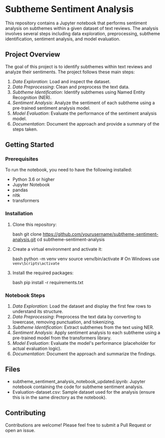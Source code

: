 # Subtheme Sentiment Analysis

This repository contains a Jupyter notebook that performs sentiment analysis on subthemes within a given dataset of text reviews. The analysis involves several steps including data exploration, preprocessing, subtheme identification, sentiment analysis, and model evaluation.

## Project Overview

The goal of this project is to identify subthemes within text reviews and analyze their sentiments. The project follows these main steps:

1. *Data Exploration*: Load and inspect the dataset.
2. *Data Preprocessing*: Clean and preprocess the text data.
3. *Subtheme Identification*: Identify subthemes using Named Entity Recognition (NER).
4. *Sentiment Analysis*: Analyze the sentiment of each subtheme using a pre-trained sentiment analysis model.
5. *Model Evaluation*: Evaluate the performance of the sentiment analysis model.
6. *Documentation*: Document the approach and provide a summary of the steps taken.

## Getting Started

### Prerequisites

To run the notebook, you need to have the following installed:

- Python 3.6 or higher
- Jupyter Notebook
- pandas
- nltk
- transformers

### Installation

1. Clone this repository:

    bash
    git clone https://github.com/yourusername/subtheme-sentiment-analysis.git
    cd subtheme-sentiment-analysis
    

2. Create a virtual environment and activate it:

    bash
    python -m venv venv
    source venv/bin/activate  # On Windows use `venv\Scripts\activate`
    

3. Install the required packages:

    bash
    pip install -r requirements.txt
    

### Notebook Steps

1. *Data Exploration*: Load the dataset and display the first few rows to understand its structure.
2. *Data Preprocessing*: Preprocess the text data by converting to lowercase, removing punctuation, and tokenizing.
3. *Subtheme Identification*: Extract subthemes from the text using NER.
4. *Sentiment Analysis*: Apply sentiment analysis to each subtheme using a pre-trained model from the transformers library.
5. *Model Evaluation*: Evaluate the model's performance (placeholder for actual evaluation logic).
6. *Documentation*: Document the approach and summarize the findings.

## Files

- subtheme_sentiment_analysis_notebook_updated.ipynb: Jupyter notebook containing the code for subtheme sentiment analysis.
- Evaluation-dataset.csv: Sample dataset used for the analysis (ensure this is in the same directory as the notebook).


## Contributing

Contributions are welcome! Please feel free to submit a Pull Request or open an issue.
